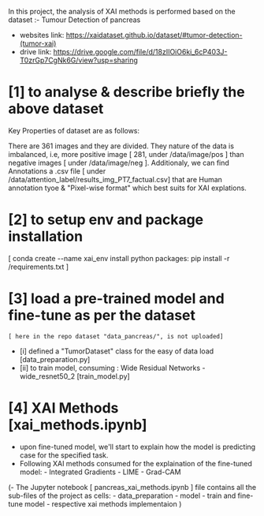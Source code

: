 In this project, the analysis of XAI methods is performed based on the dataset :- 
Tumour Detection of pancreas 
- websites link: https://xaidataset.github.io/dataset/#tumor-detection-(tumor-xai)
- drive link: https://drive.google.com/file/d/18zIIOiO6ki_6cP403J-T0zrGp7CgNk6G/view?usp=sharing


# [1] to analyse & describe briefly the above dataset

Key Properties of dataset are as follows:

There are 361 images and they are divided. They nature of the data is imbalanced, i.e,
more positive image [ 281, under /data/image/pos ] than negative images [ under /data/image/neg ].
Additionaly, we can find Annotations a .csv file [ under /data/attention_label/results_img_PT7_factual.csv] that are 
Human annotation tyoe &	"Pixel-wise format" which best suits for XAI explations.

# [2] to setup env and package installation
[ conda create --name xai_env
install python packages:
pip install -r /requirements.txt
]

# [3] load a pre-trained model and fine-tune as per the dataset 
    [ here in the repo dataset "data_pancreas/", is not uploaded]
- [i] defined a "TumorDataset" class for the easy of data load [data_preparation.py]
- [ii] to train model, consuming : Wide Residual Networks - wide_resnet50_2 [train_model.py]

# [4] XAI Methods [xai_methods.ipynb]
- upon fine-tuned model, we'll start to explain how the model is predicting case for the specified task. 
- Following XAI methods consumed for the explaination of the fine-tuned model:
        - Integrated Gradients
        - LIME
        - Grad-CAM
        
(- The Jupyter notebook [ pancreas_xai_methods.ipynb ] file contains all the sub-files of the project as cells:
    - data_preparation
    - model
    - train and fine-tune model
    - respective xai methods implementaion
)
